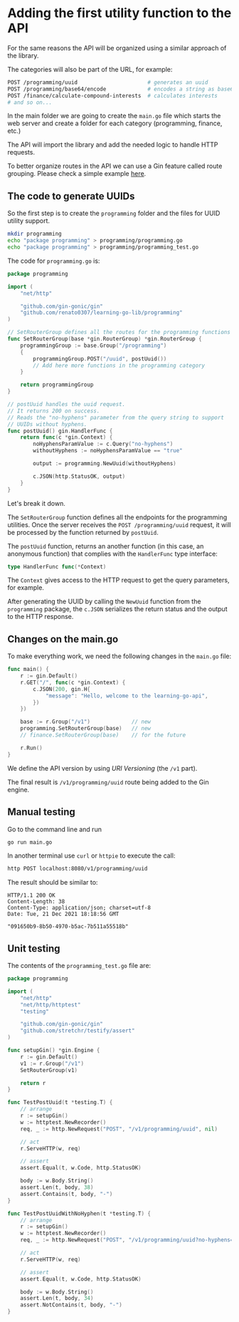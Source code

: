 # Adding the first utility function to the API

For the same reasons the API will be organized using a similar approach of 
the library.

The categories will also be part of the URL, for example:

```sh
POST /programming/uuid                      # generates an uuid
POST /programming/base64/encode             # encodes a string as base64
POST /finance/calculate-compound-interests  # calculates interests
# and so on...
```

In the main folder we are going to create the `main.go` file which starts
the web server and create a folder for each category (programming, finance,
etc.)

The API will import the library and add the needed logic to handle HTTP
requests.

To better organize routes in the API we can use a Gin feature called
route grouping. Please check a simple example 
[here](https://github.com/gin-gonic/gin#grouping-routes).


## The code to generate UUIDs

So the first step is to create the `programming` folder and the files for 
UUID utility support.


```sh
mkdir programming
echo "package programming" > programming/programming.go
echo "package programming" > programming/programming_test.go
```

The code for `programming.go` is:

```go
package programming

import (
	"net/http"

	"github.com/gin-gonic/gin"
	"github.com/renato0307/learning-go-lib/programming"
)

// SetRouterGroup defines all the routes for the programming functions
func SetRouterGroup(base *gin.RouterGroup) *gin.RouterGroup {
	programmingGroup := base.Group("/programming")
	{
		programmingGroup.POST("/uuid", postUuid())
		// Add here more functions in the programming category
	}

	return programmingGroup
}

// postUuid handles the uuid request.
// It returns 200 on success.
// Reads the "no-hyphens" parameter from the query string to support
// UUIDs without hyphens.
func postUuid() gin.HandlerFunc {
	return func(c *gin.Context) {
		noHyphensParamValue := c.Query("no-hyphens")
		withoutHyphens := noHyphensParamValue == "true"

		output := programming.NewUuid(withoutHyphens)

		c.JSON(http.StatusOK, output)
	}
}
```

Let's break it down.

The `SetRouterGroup` function defines all the endpoints for the programming utilities.
Once the server receives the `POST /programming/uuid` request, it will be
processed by the function returned by `postUuid`.

The `postUuid` function, returns an another function (in this case,
an anonymous function) that complies with the `HandlerFunc` type interface:

```go
type HandlerFunc func(*Context)
```

The `Context` gives access to the HTTP request to get the query parameters,
for example.

After generating the UUID by calling the `NewUuid` function from the 
`programming` package, the `c.JSON` serializes the return status and the output
to the HTTP response.

## Changes on the main.go

To make everything work, we need the following changes in the `main.go` file:

```go
func main() {
	r := gin.Default()
	r.GET("/", func(c *gin.Context) {
		c.JSON(200, gin.H{
			"message": "Hello, welcome to the learning-go-api",
		})
	})

	base := r.Group("/v1")             // new
	programming.SetRouterGroup(base)   // new
	// finance.SetRouterGroup(base)    // for the future

	r.Run()
}
```

We define the API version by using *URI Versioning* (the `/v1` part).

The final result is `/v1/programming/uuid` route being added to the Gin engine.

## Manual testing

Go to the command line and run

```sh
go run main.go
```

In another terminal use `curl` or `httpie` to execute the call:

```sh
http POST localhost:8080/v1/programming/uuid
```

The result should be similar to:

```
HTTP/1.1 200 OK
Content-Length: 38
Content-Type: application/json; charset=utf-8
Date: Tue, 21 Dec 2021 18:18:56 GMT

"091650b9-8b50-4970-b5ac-7b511a55518b"
```

## Unit testing

The contents of the `programming_test.go` file are:

```go
package programming

import (
	"net/http"
	"net/http/httptest"
	"testing"

	"github.com/gin-gonic/gin"
	"github.com/stretchr/testify/assert"
)

func setupGin() *gin.Engine {
	r := gin.Default()
	v1 := r.Group("/v1")
	SetRouterGroup(v1)

	return r
}

func TestPostUuid(t *testing.T) {
	// arrange
	r := setupGin()
	w := httptest.NewRecorder()
	req, _ := http.NewRequest("POST", "/v1/programming/uuid", nil)

	// act
	r.ServeHTTP(w, req)

	// assert
	assert.Equal(t, w.Code, http.StatusOK)

	body := w.Body.String()
	assert.Len(t, body, 38)
	assert.Contains(t, body, "-")
}

func TestPostUuidWithNoHyphen(t *testing.T) {
	// arrange
	r := setupGin()
	w := httptest.NewRecorder()
	req, _ := http.NewRequest("POST", "/v1/programming/uuid?no-hyphens=true", nil)

	// act
	r.ServeHTTP(w, req)

	// assert
	assert.Equal(t, w.Code, http.StatusOK)

	body := w.Body.String()
	assert.Len(t, body, 34)
	assert.NotContains(t, body, "-")
}
```